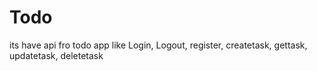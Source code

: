 # Todo
its have api fro todo app like Login, Logout, register, createtask, gettask, updatetask, deletetask

